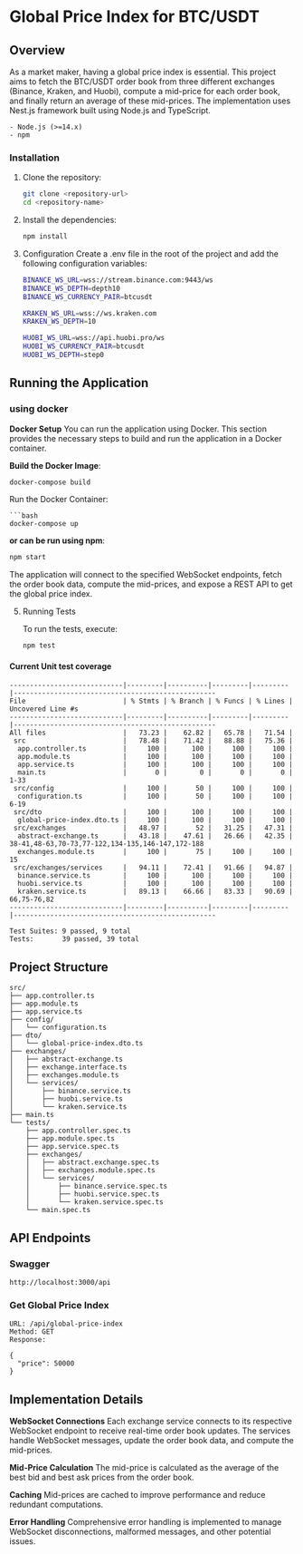 # Global Price Index for BTC/USDT

## Overview

As a market maker, having a global price index is essential. This project aims to fetch the BTC/USDT order book from three different exchanges (Binance, Kraken, and Huobi), compute a mid-price for each order book, and finally return an average of these mid-prices. The implementation uses Nest.js framework built using Node.js and TypeScript.

```angular2html
- Node.js (>=14.x)
- npm
```

### Installation

1. Clone the repository:

   ```bash
   git clone <repository-url>
   cd <repository-name>

2. Install the dependencies:

   ```bash
   npm install

3. Configuration
Create a .env file in the root of the project and add the following configuration variables:

   ```bash
   BINANCE_WS_URL=wss://stream.binance.com:9443/ws
   BINANCE_WS_DEPTH=depth10
   BINANCE_WS_CURRENCY_PAIR=btcusdt
   
   KRAKEN_WS_URL=wss://ws.kraken.com
   KRAKEN_WS_DEPTH=10
   
   HUOBI_WS_URL=wss://api.huobi.pro/ws
   HUOBI_WS_CURRENCY_PAIR=btcusdt
   HUOBI_WS_DEPTH=step0

## Running the Application

### using docker

**Docker Setup**
You can run the application using Docker. This section provides the necessary steps to build and run the application in a Docker container.

**Build the Docker Image**:

```bash
docker-compose build
```

Run the Docker Container:

```
```bash
docker-compose up
```

**or can be run using npm**:

   ```bash
   npm start
   ```

   The application will connect to the specified WebSocket endpoints, fetch the order book data, compute the mid-prices, and expose a REST API to get the global price index.

5. Running Tests

   To run the tests, execute:

   ```bash
   npm test
   ```

#### Current Unit test coverage

```angular2html
----------------------------|---------|----------|---------|---------|--------------------------------------------------
File                        | % Stmts | % Branch | % Funcs | % Lines | Uncovered Line #s                                
----------------------------|---------|----------|---------|---------|--------------------------------------------------
All files                   |   73.23 |    62.82 |   65.78 |   71.54 |                                                  
 src                        |   78.48 |    71.42 |   88.88 |   75.36 |                                                  
  app.controller.ts         |     100 |      100 |     100 |     100 |                                                  
  app.module.ts             |     100 |      100 |     100 |     100 |                                                  
  app.service.ts            |     100 |      100 |     100 |     100 |                                                  
  main.ts                   |       0 |        0 |       0 |       0 | 1-33                                             
 src/config                 |     100 |       50 |     100 |     100 |                                                  
  configuration.ts          |     100 |       50 |     100 |     100 | 6-19                                             
 src/dto                    |     100 |      100 |     100 |     100 |                                                  
  global-price-index.dto.ts |     100 |      100 |     100 |     100 |                                                  
 src/exchanges              |   48.97 |       52 |   31.25 |   47.31 |                                                  
  abstract-exchange.ts      |   43.18 |    47.61 |   26.66 |   42.35 | 38-41,48-63,70-73,77-122,134-135,146-147,172-188 
  exchanges.module.ts       |     100 |       75 |     100 |     100 | 15                                               
 src/exchanges/services     |   94.11 |    72.41 |   91.66 |   94.87 |                                                  
  binance.service.ts        |     100 |      100 |     100 |     100 |                                                  
  huobi.service.ts          |     100 |      100 |     100 |     100 |                                                  
  kraken.service.ts         |   89.13 |    66.66 |   83.33 |   90.69 | 66,75-76,82                                      
----------------------------|---------|----------|---------|---------|--------------------------------------------------

Test Suites: 9 passed, 9 total
Tests:       39 passed, 39 total
```

## Project Structure

```
src/
├── app.controller.ts
├── app.module.ts
├── app.service.ts
├── config/
│   └── configuration.ts
├── dto/
│   └── global-price-index.dto.ts
├── exchanges/
│   ├── abstract-exchange.ts
│   ├── exchange.interface.ts
│   ├── exchanges.module.ts
│   └── services/
│       ├── binance.service.ts
│       ├── huobi.service.ts
│       └── kraken.service.ts
├── main.ts
└── tests/
    ├── app.controller.spec.ts
    ├── app.module.spec.ts
    ├── app.service.spec.ts
    ├── exchanges/
    │   ├── abstract.exchange.spec.ts
    │   ├── exchanges.module.spec.ts
    │   └── services/
    │       ├── binance.service.spec.ts
    │       ├── huobi.service.spec.ts
    │       └── kraken.service.spec.ts
    └── main.spec.ts

```

## API Endpoints

### Swagger

```
http://localhost:3000/api
```

### Get Global Price Index

```
URL: /api/global-price-index
Method: GET
Response:

{
  "price": 50000
}
```

## Implementation Details

**WebSocket Connections**
Each exchange service connects to its respective WebSocket endpoint to receive real-time order book updates. The services handle WebSocket messages, update the order book data, and compute the mid-prices.

**Mid-Price Calculation**
The mid-price is calculated as the average of the best bid and best ask prices from the order book.

**Caching**
Mid-prices are cached to improve performance and reduce redundant computations.

**Error Handling**
Comprehensive error handling is implemented to manage WebSocket disconnections, malformed messages, and other potential issues.
